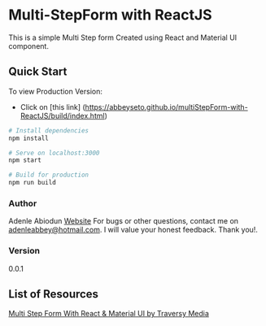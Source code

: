 # Multi-StepForm with ReactJS
This is a simple Multi Step form Created using React and Material UI component.

## Quick Start

To view Production Version:
* Click on [this link] (https://abbeyseto.github.io/multiStepForm-with-ReactJS/build/index.html)

```bash
# Install dependencies
npm install

# Serve on localhost:3000
npm start

# Build for production
npm run build
```

### Author

Adenle Abiodun
[Website](https://www.adenleabiodun.com)
For bugs or other questions, contact me on adenleabbey@hotmail.com.
I will value your honest feedback. Thank you!.

### Version

0.0.1


## List of Resources
[Multi Step Form With React & Material UI by 
Traversy Media](https://www.youtube.com/watch?v=zT62eVxShsY")  

